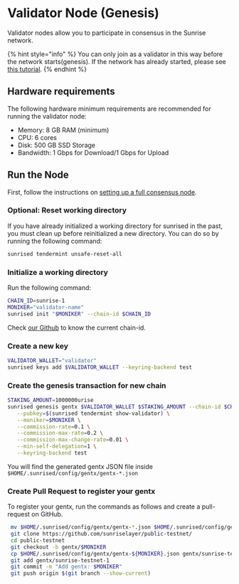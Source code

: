 # Validator Node (Genesis)

Validator nodes allow you to participate in consensus in the Sunrise network.

{% hint style="info" %}
You can only join as a validator in this way before the network starts(genesis). If the network has already started, please see [this tutorial](validator-node.md).
{% endhint %}

## Hardware requirements

The following hardware minimum requirements are recommended for running the validator node:

- Memory: 8 GB RAM (minimum)
- CPU: 6 cores
- Disk: 500 GB SSD Storage
- Bandwidth: 1 Gbps for Download/1 Gbps for Upload

## Run the Node

First, follow the instructions on [setting up a full consensus node](full-consensus-node.md).

### Optional: Reset working directory

If you have already initialized a working directory for sunrised in the past, you must clean up before reinitialized a new directory. You can do so by running the following command:

```bash
sunrised tendermint unsafe-reset-all
```

### Initialize a working directory

Run the following command:

```bash
CHAIN_ID=sunrise-1
MONIKER="validator-name"
sunrised init "$MONIKER" --chain-id $CHAIN_ID
```

Check [our Github](https://github.com/sunriselayer/network) to know the current chain-id.

### Create a new key

```bash
VALIDATOR_WALLET="validator"
sunrised keys add $VALIDATOR_WALLET --keyring-backend test
```

### Create the genesis transaction for new chain

```bash
STAKING_AMOUNT=1000000urise
sunrised genesis gentx $VALIDATOR_WALLET $STAKING_AMOUNT --chain-id $CHAIN_ID \
   --pubkey=$(sunrised tendermint show-validator) \
   --moniker=$MONIKER \
   --commission-rate=0.1 \
   --commission-max-rate=0.2 \
   --commission-max-change-rate=0.01 \
   --min-self-delegation=1 \
   --keyring-backend test
```

You will find the generated gentx JSON file inside `$HOME/.sunrised/config/gentx/gentx-*.json`

### Create Pull Request to register your gentx

To register your gentx, run the commands as follows and create a pull-request on GitHub.

```bash
 mv $HOME/.sunrised/config/gentx/gentx-*.json $HOME/.sunrised/config/gentx/gentx-${MONIKER}.json
 git clone https://github.com/sunriselayer/public-testnet/
 cd public-testnet
 git checkout -b gentx/$MONIKER
 cp $HOME/.sunrised/config/gentx/gentx-${MONIKER}.json gentx/sunrise-testnet-1
 git add gentx/sunrise-testnet-1
 git commit -m "Add gentx: $MONIKER"
 git push origin $(git branch --show-current)
```
